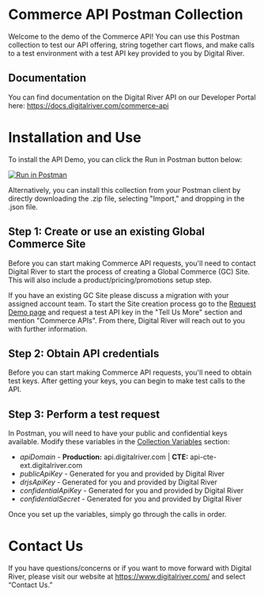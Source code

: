 # Commerce API Postman Collection
Welcome to the demo of the Commerce API! You can use this Postman collection to test our API offering, string together cart flows, and make calls to a test environment with a test API key provided to you by Digital River.
## Documentation
You can find documentation on the Digital River API on our Developer Portal here: https://docs.digitalriver.com/commerce-api
# Installation and Use
To install the API Demo, you can click the Run in Postman button below:

[![Run in Postman](https://run.pstmn.io/button.svg)](https://app.getpostman.com/run-collection/c9d17e796855a15cac83)

Alternatively, you can install this collection from your Postman client by directly downloading the .zip file, selecting "Import," and dropping in the .json file. 

## Step 1: Create or use an existing Global Commerce Site
Before you can start making Commerce API requests, you'll need to contact Digital River to start the process of creating a Global Commerce (GC) Site. This will also include a product/pricing/promotions setup step.

If you have an existing GC Site please discuss a migration with your assigned account team. To start the Site creation process go to the [Request Demo page](https://www.digitalriver.com/request-demo/) and request a test API key in the "Tell Us More" section and mention "Commerce APIs". From there, Digital River will reach out to you with further information. 

## Step 2: Obtain API credentials
Before you can start making Commerce API requests, you'll need to obtain test keys. After getting your keys, you can begin to make test calls to the API.

## Step 3: Perform a test request
In Postman, you will need to have your public and confidential keys available. Modify these variables in the [Collection Variables](https://learning.postman.com/docs/sending-requests/variables/#defining-collection-variables) section:

- *apiDomain* - **Production:** api.digitalriver.com | **CTE:** api-cte-ext.digitalriver.com
- *publicApiKey* - Generated for you and provided by Digital River
- *drjsApiKey* - Generated for you and provided by Digital River
- *confidentialApiKey* - Generated for you and provided by Digital River
- *confidentialSecret* - Generated for you and provided by Digital River

Once you set up the variables, simply go through the calls in order.

# Contact Us
If you have questions/concerns or if you want to move forward with Digital River, please visit our website at https://www.digitalriver.com/ and select “Contact Us.”
